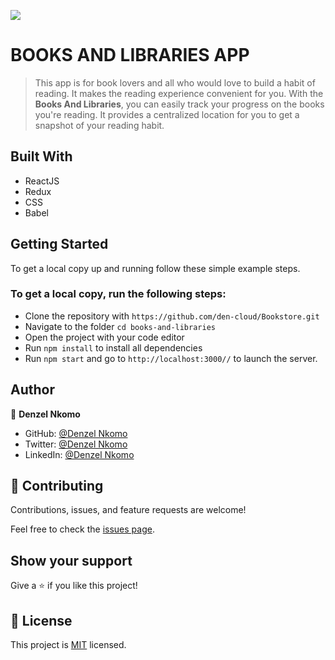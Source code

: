 ![](https://img.shields.io/badge/Microverse-blueviolet)

# BOOKS AND LIBRARIES APP

> This app is for book lovers and all who would love to build a habit of reading. It makes the 
> reading experience convenient for you. With the **Books And Libraries**, you can easily track
> your progress on the books you're reading. It provides a centralized location for you to get a 
> snapshot of your reading habit.

<!-- ## App Screenshot ![] -->

## Built With

- ReactJS
- Redux
- CSS
- Babel

<!-- ## Live Demo (if available) -->

<!-- [Live Demo Link](https://livedemo.com) -->


## Getting Started

To get a local copy up and running follow these simple example steps.

### To get a local copy, run the following steps:

- Clone the repository with `https://github.com/den-cloud/Bookstore.git`
- Navigate to the folder `cd books-and-libraries`
- Open the project with your code editor
- Run `npm install` to install all dependencies
- Run `npm start` and go to `http://localhost:3000//` to launch the server.

## Author

👤 **Denzel Nkomo**

- GitHub: [@Denzel Nkomo](https://github.com/den-cloud)
- Twitter: [@Denzel Nkomo](https://twitter.com/nkomo_dt)
- LinkedIn: [@Denzel Nkomo](https://www.linkedin.com/in/denzel-thandolwenkosi-nkomo-a424aa177)

## 🤝 Contributing

Contributions, issues, and feature requests are welcome!

Feel free to check the [issues page](https://github.com/den-cloud/Bookstore/issues).

## Show your support

Give a ⭐️ if you like this project!

## 📝 License

This project is [MIT](https://github.com/den-cloud/bookstore/blob/dev/MIT.md) licensed.
